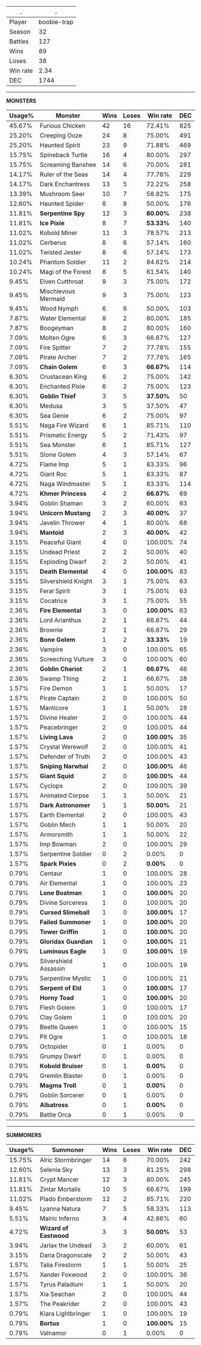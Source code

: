 .|.
|-|-
Player|boobie-trap
Season|32
Battles|127
Wins|89
Loses|38
Win rate|2.34
DEC|1744

---
**MONSTERS**

Usage%|Monster|Wins|Loses|Win rate|DEC|
-|-|-|-|-|-|
45.67%|Furious Chicken|42|16|72.41%|825|
25.20%|Creeping Ooze|24|8|75.00%|491|
25.20%|Haunted Spirit|23|9|71.88%|469|
15.75%|Spineback Turtle|16|4|80.00%|297|
15.75%|Screaming Banshee|14|6|70.00%|281|
14.17%|Ruler of the Seas|14|4|77.78%|229|
14.17%|Dark Enchantress|13|5|72.22%|258|
13.39%|Mushroom Seer|10|7|58.82%|175|
12.60%|Haunted Spider|8|8|50.00%|176|
11.81%|**Serpentine Spy**|12|3|**80.00%**|238|
11.81%|**Ice Pixie**|8|7|**53.33%**|140|
11.02%|Kobold Miner|11|3|78.57%|213|
11.02%|Cerberus|8|6|57.14%|160|
11.02%|Twisted Jester|8|6|57.14%|173|
10.24%|Phantom Soldier|11|2|84.62%|214|
10.24%|Magi of the Forest|8|5|61.54%|140|
9.45%|Elven Cutthroat|9|3|75.00%|172|
9.45%|Mischievous Mermaid|9|3|75.00%|123|
9.45%|Wood Nymph|6|6|50.00%|103|
7.87%|Water Elemental|8|2|80.00%|185|
7.87%|Boogeyman|8|2|80.00%|160|
7.09%|Molten Ogre|6|3|66.67%|127|
7.09%|Fire Spitter|7|2|77.78%|155|
7.09%|Pirate Archer|7|2|77.78%|165|
7.09%|**Chain Golem**|6|3|**66.67%**|114|
6.30%|Crustacean King|6|2|75.00%|142|
6.30%|Enchanted Pixie|6|2|75.00%|123|
6.30%|**Goblin Thief**|3|5|**37.50%**|50|
6.30%|Medusa|3|5|37.50%|47|
6.30%|Sea Genie|6|2|75.00%|97|
5.51%|Naga Fire Wizard|6|1|85.71%|110|
5.51%|Prismatic Energy|5|2|71.43%|97|
5.51%|Sea Monster|6|1|85.71%|127|
5.51%|Stone Golem|4|3|57.14%|67|
4.72%|Flame Imp|5|1|83.33%|96|
4.72%|Giant Roc|5|1|83.33%|87|
4.72%|Naga Windmaster|5|1|83.33%|114|
4.72%|**Khmer Princess**|4|2|**66.67%**|69|
3.94%|Goblin Shaman|3|2|60.00%|63|
3.94%|**Unicorn Mustang**|2|3|**40.00%**|37|
3.94%|Javelin Thrower|4|1|80.00%|68|
3.94%|**Mantoid**|2|3|**40.00%**|42|
3.15%|Peaceful Giant|4|0|100.00%|74|
3.15%|Undead Priest|2|2|50.00%|40|
3.15%|Exploding Dwarf|2|2|50.00%|41|
3.15%|**Death Elemental**|4|0|**100.00%**|83|
3.15%|Silvershield Knight|3|1|75.00%|63|
3.15%|Feral Spirit|3|1|75.00%|63|
3.15%|Cocatrice|3|1|75.00%|55|
2.36%|**Fire Elemental**|3|0|**100.00%**|63|
2.36%|Lord Arianthus|2|1|66.67%|44|
2.36%|Brownie|2|1|66.67%|29|
2.36%|**Bone Golem**|1|2|**33.33%**|19|
2.36%|Vampire|3|0|100.00%|65|
2.36%|Screeching Vulture|3|0|100.00%|60|
2.36%|**Goblin Chariot**|2|1|**66.67%**|46|
2.36%|Swamp Thing|2|1|66.67%|28|
1.57%|Fire Demon|1|1|50.00%|17|
1.57%|Pirate Captain|2|0|100.00%|50|
1.57%|Manticore|1|1|50.00%|28|
1.57%|Divine Healer|2|0|100.00%|44|
1.57%|Peacebringer|2|0|100.00%|44|
1.57%|**Living Lava**|2|0|**100.00%**|35|
1.57%|Crystal Werewolf|2|0|100.00%|41|
1.57%|Defender of Truth|2|0|100.00%|43|
1.57%|**Sniping Narwhal**|2|0|**100.00%**|46|
1.57%|**Giant Squid**|2|0|**100.00%**|44|
1.57%|Cyclops|2|0|100.00%|39|
1.57%|Animated Corpse|1|1|50.00%|21|
1.57%|**Dark Astronomer**|1|1|**50.00%**|21|
1.57%|Earth Elemental|2|0|100.00%|43|
1.57%|Goblin Mech|1|1|50.00%|20|
1.57%|Armorsmith|1|1|50.00%|22|
1.57%|Imp Bowman|2|0|100.00%|29|
1.57%|Serpentine Soldier|0|2|0.00%|0|
1.57%|**Spark Pixies**|0|2|**0.00%**|0|
0.79%|Centaur|1|0|100.00%|28|
0.79%|Air Elemental|1|0|100.00%|23|
0.79%|**Lone Boatman**|1|0|**100.00%**|20|
0.79%|Divine Sorceress|1|0|100.00%|20|
0.79%|**Cursed Slimeball**|1|0|**100.00%**|17|
0.79%|**Failed Summoner**|1|0|**100.00%**|20|
0.79%|**Tower Griffin**|1|0|**100.00%**|20|
0.79%|**Gloridax Guardian**|1|0|**100.00%**|21|
0.79%|**Luminous Eagle**|1|0|**100.00%**|19|
0.79%|Silvershield Assassin|1|0|100.00%|19|
0.79%|Serpentine Mystic|1|0|100.00%|21|
0.79%|**Serpent of Eld**|1|0|**100.00%**|17|
0.79%|**Horny Toad**|1|0|**100.00%**|20|
0.79%|Flesh Golem|1|0|100.00%|17|
0.79%|Clay Golem|1|0|100.00%|20|
0.79%|Beetle Queen|1|0|100.00%|15|
0.79%|Pit Ogre|1|0|100.00%|18|
0.79%|Octopider|0|1|0.00%|0|
0.79%|Grumpy Dwarf|0|1|0.00%|0|
0.79%|**Kobold Bruiser**|0|1|**0.00%**|0|
0.79%|Gremlin Blaster|0|1|0.00%|0|
0.79%|**Magma Troll**|0|1|**0.00%**|0|
0.79%|Goblin Sorcerer|0|1|0.00%|0|
0.79%|**Albatross**|0|1|**0.00%**|0|
0.79%|Battle Orca|0|1|0.00%|0|

---
**SUMMONERS**

Usage%|Summoner|Wins|Loses|Win rate|DEC|
-|-|-|-|-|-|
15.75%|Alric Stormbringer|14|6|70.00%|242|
12.60%|Selenia Sky|13|3|81.25%|298|
11.81%|Crypt Mancer|12|3|80.00%|245|
11.81%|Zintar Mortalis|10|5|66.67%|199|
11.02%|Plado Emberstorm|12|2|85.71%|220|
9.45%|Lyanna Natura|7|5|58.33%|113|
5.51%|Malric Inferno|3|4|42.86%|60|
4.72%|**Wizard of Eastwood**|3|3|**50.00%**|53|
3.94%|Jarlax the Undead|3|2|60.00%|61|
3.15%|Daria Dragonscale|2|2|50.00%|43|
1.57%|Talia Firestorm|1|1|50.00%|25|
1.57%|Xander Foxwood|2|0|100.00%|36|
1.57%|Tyrus Paladium|1|1|50.00%|20|
1.57%|Xia Seachan|2|0|100.00%|44|
1.57%|The Peakrider|2|0|100.00%|43|
0.79%|Kiara Lightbringer|1|0|100.00%|19|
0.79%|**Bortus**|1|0|**100.00%**|15|
0.79%|Valnamor|0|1|0.00%|0|
